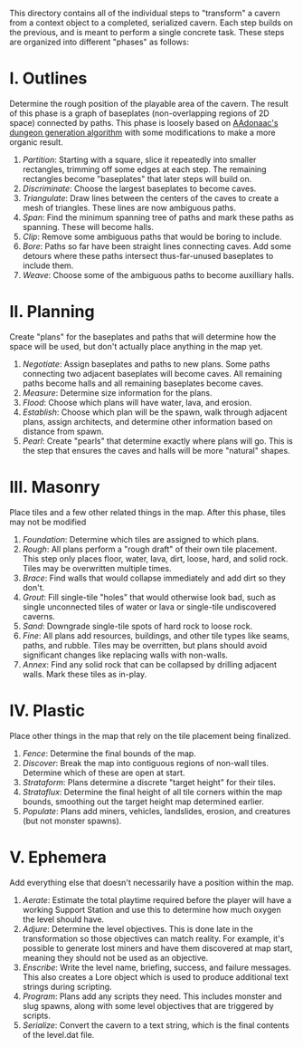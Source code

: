 This directory contains all of the individual steps to "transform" a cavern from a context object to a completed, serialized cavern. Each step builds on the previous, and is meant to perform a single concrete task. These steps are organized into different "phases" as follows:

# I. Outlines

Determine the rough position of the playable area of the cavern. The result of this phase is a graph of baseplates (non-overlapping regions of 2D space) connected by paths. This phase is loosely based on [AAdonaac's dungeon generation algorithm](https://www.gamedeveloper.com/programming/procedural-dungeon-generation-algorithm) with some modifications to make a more organic result.

1. _Partition_: Starting with a square, slice it repeatedly into smaller rectangles, trimming off some edges at each step. The remaining rectangles become "baseplates" that later steps will build on.
1. _Discriminate_: Choose the largest baseplates to become caves.
1. _Triangulate_: Draw lines between the centers of the caves to create a mesh of triangles. These lines are now ambiguous paths.
1. _Span_: Find the minimum spanning tree of paths and mark these paths as spanning. These will become halls.
1. _Clip_: Remove some ambiguous paths that would be boring to include.
1. _Bore_: Paths so far have been straight lines connecting caves. Add some detours where these paths intersect thus-far-unused baseplates to include them.
1. _Weave_: Choose some of the ambiguous paths to become auxilliary halls.

# II. Planning

Create "plans" for the baseplates and paths that will determine how the space will be used, but don't actually place anything in the map yet.

1. _Negotiate_: Assign baseplates and paths to new plans. Some paths connecting two adjacent baseplates will become caves. All remaining paths become halls and all remaining baseplates become caves.
1. _Measure_: Determine size information for the plans.
1. _Flood_: Choose which plans will have water, lava, and erosion.
1. _Establish_: Choose which plan will be the spawn, walk through adjacent plans, assign architects, and determine other information based on distance from spawn.
1. _Pearl_: Create "pearls" that determine exactly where plans will go. This is the step that ensures the caves and halls will be more "natural" shapes.

# III. Masonry

Place tiles and a few other related things in the map. After this phase, tiles may not be modified

1. _Foundation_: Determine which tiles are assigned to which plans.
1. _Rough_: All plans perform a "rough draft" of their own tile placement. This step only places floor, water, lava, dirt, loose, hard, and solid rock. Tiles may be overwritten multiple times.
1. _Brace_: Find walls that would collapse immediately and add dirt so they don't.
1. _Grout_: Fill single-tile "holes" that would otherwise look bad, such as single unconnected tiles of water or lava or single-tile undiscovered caverns.
1. _Sand_: Downgrade single-tile spots of hard rock to loose rock.
1. _Fine_: All plans add resources, buildings, and other tile types like seams, paths, and rubble. Tiles may be overritten, but plans should avoid significant changes like replacing walls with non-walls.
1. _Annex_: Find any solid rock that can be collapsed by drilling adjacent walls. Mark these tiles as in-play.

# IV. Plastic

Place other things in the map that rely on the tile placement being finalized.

1. _Fence_: Determine the final bounds of the map.
1. _Discover_: Break the map into contiguous regions of non-wall tiles. Determine which of these are open at start.
1. _Strataform_: Plans determine a discrete "target height" for their tiles.
1. _Strataflux_: Determine the final height of all tile corners within the map bounds, smoothing out the target height map determined earlier.
1. _Populate_: Plans add miners, vehicles, landslides, erosion, and creatures (but not monster spawns).

# V. Ephemera

Add everything else that doesn't necessarily have a position within the map.

1. _Aerate_: Estimate the total playtime required before the player will have a working Support Station and use this to determine how much oxygen the level should have.
1. _Adjure_: Determine the level objectives. This is done late in the transformation so those objectives can match reality. For example, it's possible to generate lost miners and have them discovered at map start, meaning they should not be used as an objective.
1. _Enscribe_: Write the level name, briefing, success, and failure messages. This also creates a Lore object which is used to produce additional text strings during scripting.
1. _Program_: Plans add any scripts they need. This includes monster and slug spawns, along with some level objectives that are triggered by scripts.
1. _Serialize_: Convert the cavern to a text string, which is the final contents of the level.dat file.
